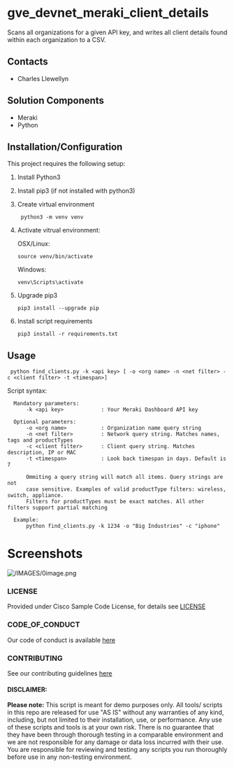 # gve_devnet_meraki_client_details
Scans all organizations for a given API key, and writes all client details found within each organization to a CSV.


## Contacts
* Charles Llewellyn

## Solution Components
* Meraki
*  Python


## Installation/Configuration

This project requires the following setup: 
1. Install Python3
2. Install pip3 (if not installed with python3)
3. Create virtual environment

   ``` python3 -m venv venv```
   
4. Activate vitrual environment:

   OSX/Linux:
      
      ```source venv/bin/activate```
      
   Windows:
      
      ```venv\Scripts\activate```
  
5. Upgrade pip3

    ```pip3 install --upgrade pip```
  
6. Install script requirements

    ```pip3 install -r requirements.txt```


## Usage

``` python find_clients.py -k <api key> [ -o <org name> -n <net filter> -c <client filter> -t <timespan>]```

Script syntax:


      Mandatory parameters:
          -k <api key>            : Your Meraki Dashboard API key

      Optional parameters:
          -o <org name>           : Organization name query string
          -n <net filter>         : Network query string. Matches names, tags and productTypes
          -c <client filter>      : Client query string. Matches description, IP or MAC
          -t <timespan>           : Look back timespan in days. Default is 7

          Ommiting a query string will match all items. Query strings are not
          case sensitive. Examples of valid productType filters: wireless, switch, appliance.
          Filters for productTypes must be exact matches. All other filters support partial matching

      Example:
          python find_clients.py -k 1234 -o "Big Industries" -c "iphone"



# Screenshots

![/IMAGES/0image.png](/IMAGES/0image.png)

### LICENSE

Provided under Cisco Sample Code License, for details see [LICENSE](LICENSE.md)

### CODE_OF_CONDUCT

Our code of conduct is available [here](CODE_OF_CONDUCT.md)

### CONTRIBUTING

See our contributing guidelines [here](CONTRIBUTING.md)

#### DISCLAIMER:
<b>Please note:</b> This script is meant for demo purposes only. All tools/ scripts in this repo are released for use "AS IS" without any warranties of any kind, including, but not limited to their installation, use, or performance. Any use of these scripts and tools is at your own risk. There is no guarantee that they have been through thorough testing in a comparable environment and we are not responsible for any damage or data loss incurred with their use.
You are responsible for reviewing and testing any scripts you run thoroughly before use in any non-testing environment.
